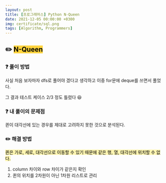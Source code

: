 ```yaml
---
layout: post
title: [프로그래머스] Python N-Queen 
date: 2021-12-05 00:00:00 +0300
img: certificate/sql.png
tags: [Algorithm, Programmers]
---
```


## ✏️ <mark style='background-color: #ffd33d'> N-Queen </mark>


### ❓ 풀이 방법

사실 처음 보자마자 dfs로 풀어야 겠다고 생각하고 이중 for문에 deque를 쓰면서 풀었다.

그 결과 테스트 케이스 2/3 정도 틀렸다 😆


### ❓ 내 풀이의 문제점

퀸이 대각선에 있는 경우를 제대로 고려하지 못한 것으로 분석된다.


### ✏️ 해결 방법

<mark style='background-color: #fff5b1'> 퀸은 가로, 세로, 대각선으로 이동할 수 있기 때문에 같은 행, 열, 대각선에 위치할 수 없다. </mark>

1. column 차이와 row 차이가 같은지 확인
2. 퀸의 위치를 2차원이 아닌 1차원 리스트로 관리


<!-- { % linkpreview "https://programmers.co.kr/learn/courses/30/lessons/12952" % \} -->
